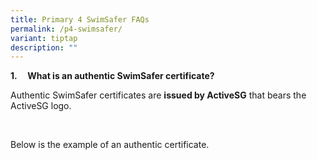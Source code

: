 ```yaml
---
title: Primary 4 SwimSafer FAQs
permalink: /p4-swimsafer/
variant: tiptap
description: ""
---
```

<p><strong>1.&nbsp;&nbsp;&nbsp;&nbsp; What is an authentic SwimSafer certificate?</strong>
</p>
<p>Authentic SwimSafer certificates are <strong>issued by ActiveSG</strong> that
bears the ActiveSG logo.</p>
<p>&nbsp;</p>
<p>Below is the example of an authentic certificate.</p>
<p></p>